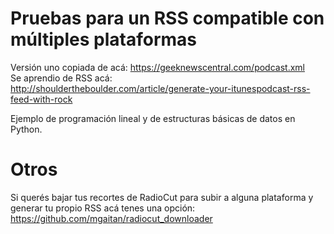 # Pruebas para un RSS compatible con múltiples plataformas

Versión uno copiada de acá: https://geeknewscentral.com/podcast.xml  
Se aprendio de RSS acá:  
http://shouldertheboulder.com/article/generate-your-itunespodcast-rss-feed-with-rock  

Ejemplo de programación lineal y de estructuras básicas de datos en Python.  

# Otros

Si querés bajar tus recortes de RadioCut para subir a alguna plataforma y generar tu propio RSS acá tenes una opción:
https://github.com/mgaitan/radiocut_downloader
